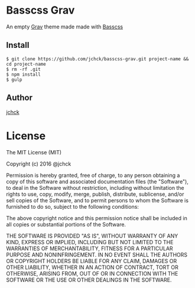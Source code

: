 # Basscss Grav

An empty [Grav](http://getgrav.org) theme made made with [Basscss](https://github.com/basscss/basscss)

## Install

```
$ git clone https://github.com/jchck/basscss-grav.git project-name && cd project-name
$ rm -rf .git
$ npm install
$ gulp
```

## Author
[jchck](http://jstn.ch/ck)

# License

The MIT License (MIT)

Copyright (c) 2016 @jchck

Permission is hereby granted, free of charge, to any person obtaining a copy
of this software and associated documentation files (the "Software"), to deal
in the Software without restriction, including without limitation the rights
to use, copy, modify, merge, publish, distribute, sublicense, and/or sell
copies of the Software, and to permit persons to whom the Software is
furnished to do so, subject to the following conditions:

The above copyright notice and this permission notice shall be included in
all copies or substantial portions of the Software.

THE SOFTWARE IS PROVIDED "AS IS", WITHOUT WARRANTY OF ANY KIND, EXPRESS OR
IMPLIED, INCLUDING BUT NOT LIMITED TO THE WARRANTIES OF MERCHANTABILITY,
FITNESS FOR A PARTICULAR PURPOSE AND NONINFRINGEMENT. IN NO EVENT SHALL THE
AUTHORS OR COPYRIGHT HOLDERS BE LIABLE FOR ANY CLAIM, DAMAGES OR OTHER
LIABILITY, WHETHER IN AN ACTION OF CONTRACT, TORT OR OTHERWISE, ARISING FROM,
OUT OF OR IN CONNECTION WITH THE SOFTWARE OR THE USE OR OTHER DEALINGS IN
THE SOFTWARE.